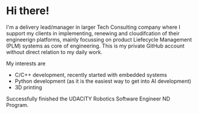 # Hi there!

I'm a delivery lead/manager in larger Tech Consulting company where I support my clients in implementing, renewing and cloudifcation of their engineerign platforms, mainly focussing on product Liefecycle Management (PLM) systems as core of engineering.
This is my private GitHub account without direct relation to my daily work.

My interests are
- C/C++ development, recently started with embedded systems
- Python development (as it is the easiest way to get into AI development)
- 3D printing

Successfully finished the UDACITY Robotics Software Engineer ND Program.
